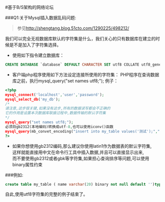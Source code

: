 #基于B/S架构的网络论坛    

###Q1:关于Mysql插入数据乱码问题:    

>参见<http://shengtang.blog.51cto.com/1290225/498212/>    

我们可以完全无视数据库默认的字符集是什么，我们关心的只有数据库在建立的时候是不是加入了字符集选择。
 
* 使用如下指令建立数据库：    
   
```sql
CREATE DATABASE `database` DEFAULT CHARACTER SET utf8 COLLATE utf8_general_ci;
```    

* 客户端php程序使用如下方法设定连接所使用的字符集： 
PHP程序在查询数据库之前，执行mysql_query("set names utf8;"); 
例子：    

```php
<?php 
mysql_connect('localhost','user','password'); 
mysql_select_db('my_db'); 
/*
请注意,这步很关键,如果没有这步,所有的数据读写都会不正确的 
它的作用是设置本次数据库联接过程中,数据传输的默认字符集
*/
mysql_query("set names utf8;");
必须将gb2312(本地编码)转换成utf-8,也可以使用iconv()函数 
mysql_query(mb_convet_encoding("insert into my_table values('测试');","utf-8","gb2312")); 
?> 
```    
* 如果你想使用gb2312编码,那么建议你使用latin1作为数据表的默认字符集,    
这样就能直接用中文在命令行工具中插入数据,并且可以直接显示出来,    
而不要使用gb2312或者gbk等字符集,如果担心查询排序等问题,可以使用binary属性约束    
    
###例如:    

```sql
create table my_table ( name varchar(20) binary not null default '')type=myisam default charset latin1;
```    
自此,使用utf8字符集的完整的例子结束了。 
